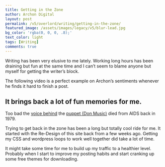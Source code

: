 ```yaml
---
title: Getting in the Zone
author: Archon Digital
layout: post
permalink: /v5/overlord/writing/getting-in-the-zone/
featured_image: /assets/images/legacy/v5/blur-lead.jpg
bg_color: 'rgba(0, 0, 0, .8);'
text_color: light
tags: [Writing]
comments: true
---
```

Writing has been very elusive to me lately. Working long hours has been draining but fun at the same time and I can&#8217;t seem to blame anyone but myself for getting the writer&#8217;s block.

The following video is a perfect example on Archon&#8217;s sentiments whenever he finds it hard to finish a post.  
<!--more-->



## It brings back a lot of fun memories for me.

Too bad the <a href="http://en.wikipedia.org/wiki/Richard_Hunt_%28puppeteer%29" target="_blank">voice behind</a> the <a href="http://en.wikipedia.org/wiki/Don_Music" target="_blank">puppet (Don Music)</a> died from AIDS back in 1979.

Trying to get back in the zone has been a long but totally cool ride for me. It started with the Re-Design of this site back from a few weeks ago. Getting my CSS and wordpress loops to work well together did take a lot of time.

It might take some time for me to build up my traffic to a healthier level. Probably when I start to improve my posting habits and start cranking up some free themes for downloading.